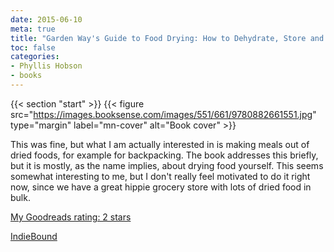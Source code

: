 ```yaml
---
date: 2015-06-10
meta: true
title: "Garden Way's Guide to Food Drying: How to Dehydrate, Store and Use Vegtables, Fruits and Herbs"
toc: false
categories:
- Phyllis Hobson
- books
---
```


{{< section "start" >}}
{{< figure src="https://images.booksense.com/images/551/661/9780882661551.jpg" type="margin" label="mn-cover" alt="Book cover" >}}

This was fine, but what I am actually interested in is making meals out of dried foods, for example for backpacking. The book addresses this briefly, but it is mostly, as the name implies, about drying food yourself. This seems somewhat interesting to me, but I don't really feel motivated to do it right now, since we have a great hippie grocery store with lots of dried food in bulk.

[My Goodreads rating: 2 stars](https://www.goodreads.com/review/show/1306503761)  

[IndieBound](https://www.indiebound.org/book/9780882661551)
